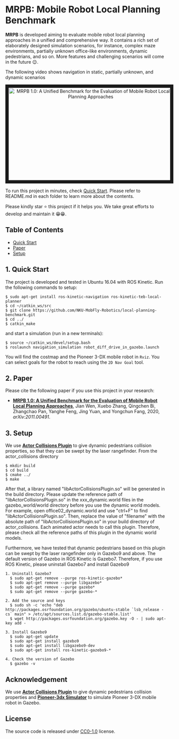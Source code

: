 # MRPB: Mobile Robot Local Planning Benchmark

**MRPB** is developed aiming to evaluate mobile robot local planning approaches in a unified and comprehensive way. 
It contains a rich set of elaborately designed simulation scenarios, for instance, complex maze environments, 
partially unknown office-like environments, dynamic pedestrians, and so on. 
More features and challenging scenarios will come in the future :wink:.

The following video shows navigation in static, partially unknown, and dynamic scenarios 
<a href="https://youtu.be/EFnWGGFVxoQ" target="_blank"><div align=center><img src="https://upload-images.jianshu.io/upload_images/9115568-09461a7b58f21087.png?imageMogr2/auto-orient/strip%7CimageView2/2/w/1240" 
alt="MRPB 1.0: A Unified Benchmark for the Evaluation of Mobile Robot Local Planning Approaches" width="512" height="288" border="10" /></div></a>

To run this project in minutes, check [Quick Start](#1-Quick-Start). Please refer to README.md in each folder to learn more about the contents.

Please kindly star :star: this project if it helps you. We take great efforts to develop and maintain it :grin::grin:.

## Table of Contents

* [Quick Start](#1-Quick-Start)
* [Paper](#2-Paper)
* [Setup](#3-Setup)

## 1. Quick Start

The project is developed and tested in Ubuntu 16.04 with ROS Kinetic. Run the following commands to setup:

```
$ sudo apt-get install ros-kinetic-navigation ros-kinetic-teb-local-planner
$ cd ~/catkin_ws/src
$ git clone https://github.com/NKU-MobFly-Robotics/local-planning-benchmark.git
$ cd ../
$ catkin_make
```
and start a simulation (run in a new terminals): 
```
$ source ~/catkin_ws/devel/setup.bash
$ roslaunch navigation_simulation robot_diff_drive_in_gazebo.launch
```
You will find the costmap and the Pioneer 3-DX mobile robot in ```Rviz```. You can select goals for the robot to reach using the ```2D Nav Goal``` tool.

## 2. Paper

Please cite the following paper if you use this project in your research: 

- [__MRPB 1.0: A Unified Benchmark for the Evaluation of Mobile Robot Local Planning Approaches__](https://arxiv.org/abs/2011.00491), Jian Wen, Xuebo Zhang,
Qingchen Bi, Zhangchao Pan, Yanghe Feng, Jing Yuan, and Yongchun Fang, 2020, _arXiv:2011.00491_.

## 3. Setup

We use [**Actor Collisions Plugin**](https://github.com/osrf/gazebo/tree/gazebo11/examples/plugins/actor_collisions) to give dynamic pedestrians collision properties, so that they can be swept by the laser rangefinder. From the actor_collisions directory
```
$ mkdir build
$ cd build
$ cmake ../
$ make
```
After that, a library named "libActorCollisionsPlugin.so" will be generated in the build directory. Please update the reference path of "libActorCollisionsPlugin.so" in the xxx_dynamic.world files in the gazebo_world/world directory before you use the dynamic world models. For example, open office02_dynamic.world and use "ctrl+F" to find "libActorCollisionsPlugin.so". Then, replace the value of "filename" with the absolute path of "libActorCollisionsPlugin.so" in your build directory of actor_collisions. Each animated actor needs to call this plugin. Therefore, please check all the reference paths of this plugin in the dynamic world models.

Furthermore, we have tested that dynamic pedestrians based on this plugin can be swept by the laser rangefinder only in Gazebo9 and above. The default version of Gazebo in ROS Kinetic is Gazebo7. Therefore, if you use ROS Kinetic, please uninstall Gazebo7 and install Gazebo9
```
1. Uninstall Gazebo7
  $ sudo apt-get remove --purge ros-kinetic-gazebo* 
  $ sudo apt-get remove --purge libgazebo* 
  $ sudo apt-get remove --purge gazebo* 
  $ sudo apt-get remove --purge gazebo-*

2. Add the source and keys 
  $ sudo sh -c 'echo "deb http://packages.osrfoundation.org/gazebo/ubuntu-stable `lsb_release -cs` main" > /etc/apt/sources.list.d/gazebo-stable.list'
  $ wget http://packages.osrfoundation.org/gazebo.key -O - | sudo apt-key add -

3. Install Gazebo9
  $ sudo apt-get update
  $ sudo apt-get install gazebo9
  $ sudo apt-get install libgazebo9-dev
  $ sudo apt-get install ros-kinetic-gazebo9-*

4. Check the version of Gazebo
  $ gazebo -v
```

## Acknowledgement
  We use [**Actor Collisions Plugin**](https://github.com/osrf/gazebo/tree/gazebo11/examples/plugins/actor_collisions) to give dynamic pedestrians collision properties and [**Pioneer-3dx Simulator**](https://github.com/BruceChanJianLe/p3dx) to simulate Pioneer 3-DX mobile robot in Gazebo.

## License
The source code is released under [CC0-1.0](https://choosealicense.com/licenses/cc0-1.0/) license.